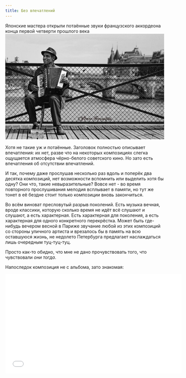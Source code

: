 ```yaml
---
title: Без впечатлений
---
```


Японские мастера открыли потаённые звуки французского аккордеона конца первой четверти прошлого века
![L`accordeon de Paris - VA (Vol.3). Sorry, no album cover today](/media-content/images/l-accordeon-de-Paris.jpg)

Хотя не такие уж и потаённые. Заголовок полностью описывает впечатления: их нет, разве что на некоторых композициях слегка ощущается атмосфера чёрно-белого советского кино. Но зато есть впечатления об отсутствии впечатлений.

И так, почему даже прослушав несколько раз вдоль и поперёк два десятка композиций, нет возможности вспомнить или выделить хотя бы одну? Они что, такие невыразительные? Вовсе нет - во время повторного прослушивания мелодия всплывает в памяти, но тут же тонет в её бездне стоит только композиции вновь закончиться.

Во всём виноват пресловутый разрыв поколений. Есть музыка вечная, вроде классики, которую сколько время не идёт всё слушают и слушают, а есть характерная. Есть характерная для поколения, а есть характерная для одного конкретного перекрёстка. Может быть где-нибудь вечером весной в Париже звучание любой из этих композиций со стороны уличного артиста и врезалось бы в память на всю оставшуюся жизнь, не недолето Петербурга предлагает наслаждаться лишь очередным туц-туц-туц.

Просто как-то обидно, что мне не дано прочувствовать того, что чувствовали _они_ _тогда_.

Напоследок композиция не с альбома, зато знакомая:

<iframe width="560" height="315" src="//www.youtube.com/embed/R2niyAWD9c8" frameborder="0" allowfullscreen></iframe>
